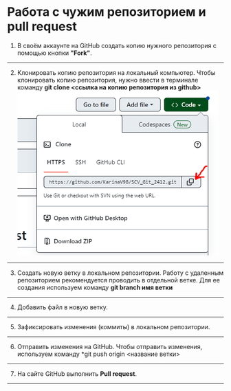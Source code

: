 # Работа  с чужим репозиторием и **pull request**
 1. В своём аккаунте на GitHub создать копию нужного репозитория 
 с помощью кнопки **"Fork"**.
---
2. Клонировать копию репозитория на локальный компьютер.
Чтобы клонировать копию репозитория, нужно ввести в терминале команду **git clone <ссылка на копию репозитория из github>**
![Example](Screenshot_7.png)
---
3. Создать новую ветку в локальном репозитории.
Работу с удаленным репозиторием рекомендуется проводить в отдельной ветке. Для ее создания используем команду **git branch имя ветки**
---
4. Добавить файл в новую ветку.
---
5. Зафиксировать изменения (коммиты) в локальном репозитории.
---
6. Отправить изменения на GitHub.
Чтобы отправить изменения, используем команду *git push origin <название ветки>
---
7. На сайте GitHub выполнить **Pull request**.
---
